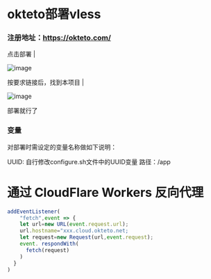 # okteto部署vless

### 注册地址：https://okteto.com/

点击部署 |

![image](https://user-images.githubusercontent.com/89477009/133904828-38ef592c-ece3-45e7-a85e-812af23b756a.png)

按要求链接后，找到本项目 |

![image](https://user-images.githubusercontent.com/89477009/133905123-d40e3b72-49a5-46ca-9755-995f15dd49e5.png)  

部署就行了

 

### 变量

对部署时需设定的变量名称做如下说明：

UUID: 自行修改configure.sh文件中的UUID变量
路径：/app

# 通过 CloudFlare Workers 反向代理

```js
addEventListener(
    "fetch",event => {
    let url=new URL(event.request.url);
    url.hostname="xxx.cloud.okteto.net;
    let request=new Request(url,event.request);
    event. respondWith(
      fetch(request)
    )
  }
)
```

